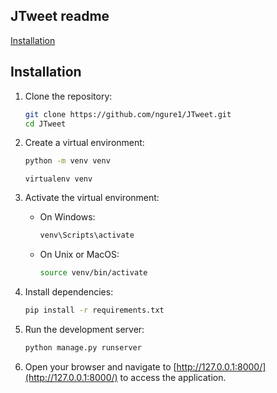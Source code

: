 ## JTweet readme

[Installation](#installation)

## Installation
1. Clone the repository:
    ```bash
    git clone https://github.com/ngure1/JTweet.git
    cd JTweet
    ```

2. Create a virtual environment:
    ```bash
    python -m venv venv
    ```
    ```or bash
    virtualenv venv    
    ```

3. Activate the virtual environment:
    - On Windows:
        ```bash
        venv\Scripts\activate
        ```
    - On Unix or MacOS:
        ```bash
        source venv/bin/activate
        ```

4. Install dependencies:
    ```bash
    pip install -r requirements.txt
    ```

5. Run the development server:
    ```bash
    python manage.py runserver
    ```

6. Open your browser and navigate to [http://127.0.0.1:8000/](http://127.0.0.1:8000/) to access the application.
